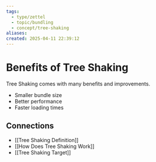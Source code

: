 ```yaml
---
tags:
  - type/zettel
  - topic/bundling
  - concept/tree-shaking
aliases: 
created: 2025-04-11 22:39:12
---
```

# Benefits of Tree Shaking

Tree Shaking comes with many benefits and improvements.

* Smaller bundle size
* Better performance 
* Faster loading times

## Connections

* [[Tree Shaking Definition]]
* [[How Does Tree Shaking Work]]
* [[Tree Shaking Target]]